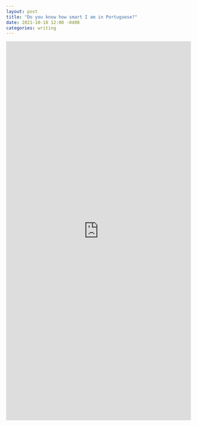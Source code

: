 ```yaml
---
layout: post
title: "Do you know how smart I am in Portuguese?"
date: 2021-10-10 12:00 -0400
categories: writing
---
```

<iframe src="https://www.linkedin.com/embed/feed/update/urn:li:share:6853333112810815488" height="1035" width="504" frameborder="0" allowfullscreen="" title="Embedded post"></iframe>
